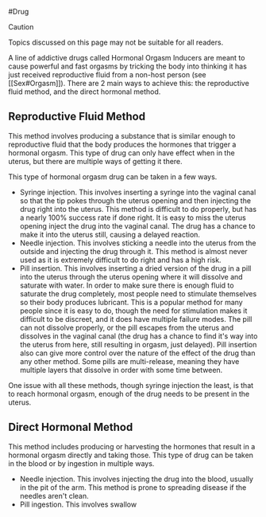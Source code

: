 #Drug 

> [!caution] 
> Topics discussed on this page may not be suitable for all readers.

A line of addictive drugs called Hormonal Orgasm Inducers are meant to cause powerful and fast orgasms by tricking the body into thinking it has just received reproductive fluid from a non-host person (see [[Sex#Orgasm]]). There are 2 main ways to achieve this: the reproductive fluid method, and the direct hormonal method.
## Reproductive Fluid Method
This method involves producing a substance that is similar enough to reproductive fluid that the body produces the hormones that trigger a hormonal orgasm. This type of drug can only have effect when in the uterus, but there are multiple ways of getting it there.

This type of hormonal orgasm drug can be taken in a few ways.
- Syringe injection. This involves inserting a syringe into the vaginal canal so that the tip pokes through the uterus opening and then injecting the drug right into the uterus. This method is difficult to do properly, but has a nearly 100% success rate if done right. It is easy to miss the uterus opening inject the drug into the vaginal canal. The drug has a chance to make it into the uterus still, causing a delayed reaction.
- Needle injection. This involves sticking a needle into the uterus from the outside and injecting the drug through it. This method is almost never used as it is extremely difficult to do right and has a high risk.
- Pill insertion. This involves inserting a dried version of the drug in a pill into the uterus through the uterus opening where it will dissolve and saturate with water. In order to make sure there is enough fluid to saturate the drug completely, most people need to stimulate themselves so their body produces lubricant. This is a popular method for many people since it is easy to do, though the need for stimulation makes it difficult to be discreet, and it does have multiple failure modes. The pill can not dissolve properly, or the pill escapes from the uterus and dissolves in the vaginal canal (the drug has a chance to find it's way into the uterus from here, still resulting in orgasm, just delayed). Pill insertion also can give more control over the nature of the effect of the drug than any other method. Some pills are multi-release, meaning they have multiple layers that dissolve in order with some time between.

One issue with all these methods, though syringe injection the least, is that to reach hormonal orgasm, enough of the drug needs to be present in the uterus.
## Direct Hormonal Method
This method includes producing or harvesting the hormones that result in a hormonal orgasm directly and taking those. This type of drug can be taken in the blood or by ingestion in multiple ways.
- Needle injection. This involves injecting the drug into the blood, usually in the pit of the arm. This method is prone to spreading disease if the needles aren't clean.
- Pill ingestion. This involves swallow